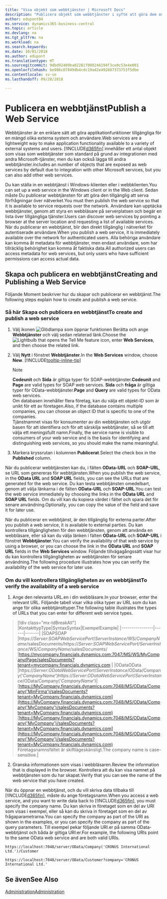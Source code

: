 ```yaml
---
title: "Visa objekt som webbtjänster | Microsoft Docs"
description: "Publicera objekt som webbtjänster i syfte att göra dem omedelbart tillgängliga i nätverket."
author: edupont04
ms.service: dynamics365-business-central
ms.topic: article
ms.devlang: na
ms.tgt_pltfrm: na
ms.workload: na
ms.search.keywords: 
ms.date: 10/01/2018
ms.author: edupont
ms.translationtype: HT
ms.sourcegitcommit: 9dbd92409ba02281f008246194f3ce0c53e4e001
ms.openlocfilehash: be986c07849db4cdc19ad2e492887373753f5dbe
ms.contentlocale: sv-se
ms.lasthandoff: 09/28/2018

---
```

# <a name="publish-a-web-service"></a><span data-ttu-id="c2c2f-103">Publicera en webbtjänst</span><span class="sxs-lookup"><span data-stu-id="c2c2f-103">Publish a Web Service</span></span>

<span data-ttu-id="c2c2f-104">Webbtjänster är en enklare sätt att göra applikationfunktioner tillgängliga för en mängd olika externa system och användare.</span><span class="sxs-lookup"><span data-stu-id="c2c2f-104">Web services are a lightweight way to make application functionality available to a variety of external systems and users.</span></span> [!INCLUDE[d365fin](includes/d365fin_md.md)] <span data-ttu-id="c2c2f-105">innehåller ett antal objekt som visas som webbtjänster som standard på grund av integrationen med andra Microsoft-tjänster, men du kan också lägga till andra webbtjänster.</span><span class="sxs-lookup"><span data-stu-id="c2c2f-105">includes an number of objects that are exposed as web services by default due to integration with other Microsoft services, but you can also add other web services.</span></span>  

<span data-ttu-id="c2c2f-106">Du kan ställa in en webbtjänst i Windows-klienten eller i webbklienten.</span><span class="sxs-lookup"><span data-stu-id="c2c2f-106">You can set up a web service in the Windows client or in the Web client.</span></span> <span data-ttu-id="c2c2f-107">Sedan måste Du publicerar webbtjänsten för att göra den tillgänglig att serva förfrågningar över nätverket.</span><span class="sxs-lookup"><span data-stu-id="c2c2f-107">You must then publish the web service so that it is available to service requests over the network.</span></span> <span data-ttu-id="c2c2f-108">Användare kan upptäcka webbtjänster, genom att styra en webbläsare på serverplatsen och begär en lista över tillgängliga tjänster.</span><span class="sxs-lookup"><span data-stu-id="c2c2f-108">Users can discover web services by pointing a browser at the server location and requesting a list of available services.</span></span> <span data-ttu-id="c2c2f-109">När du publicerar en webbtjänst, blir den direkt tillgänglig i nätverket för autentiserade användare.</span><span class="sxs-lookup"><span data-stu-id="c2c2f-109">When you publish a web service, it is immediately available over the network for authenticated users.</span></span> <span data-ttu-id="c2c2f-110">Alla behöriga användare kan komma åt metadata för webbtjänster, men endast användare, som har tillräcklig behörighet kan komma åt faktiska data.</span><span class="sxs-lookup"><span data-stu-id="c2c2f-110">All authorized users can access metadata for web services, but only users who have sufficient permissions can access actual data.</span></span>

## <a name="creating-and-publishing-a-web-service"></a><span data-ttu-id="c2c2f-111">Skapa och publicera en webbtjänst</span><span class="sxs-lookup"><span data-stu-id="c2c2f-111">Creating and Publishing a Web Service</span></span>  
<span data-ttu-id="c2c2f-112">Följande Moment beskriver hur du skapar och publicerar en webbtjänst.</span><span class="sxs-lookup"><span data-stu-id="c2c2f-112">The following steps explain how to create and publish a web service.</span></span>  

### <a name="to-create-and-publish-a-web-service"></a><span data-ttu-id="c2c2f-113">Så här Skapa och publicera en webbtjänst</span><span class="sxs-lookup"><span data-stu-id="c2c2f-113">To create and publish a web service</span></span>  

1.  <span data-ttu-id="c2c2f-114">Välj ikonen ![Glödlampa som öppnar funktionen Berätta](media/ui-search/search_small.png "Berätta vad du vill göra") och ange **Webbtjänster** och välj sedan relaterad länk.</span><span class="sxs-lookup"><span data-stu-id="c2c2f-114">Choose the ![Lightbulb that opens the Tell Me feature](media/ui-search/search_small.png "Tell me what you want to do") icon, enter **Web Services**, and then choose the related link.</span></span>  
2.  <span data-ttu-id="c2c2f-115">Välj **Nytt** i fönstret **Webbtjänster**.</span><span class="sxs-lookup"><span data-stu-id="c2c2f-115">In the **Web Services** window, choose **New**.</span></span> [!INCLUDE[tooltip-inline-tip](includes/tooltip-inline-tip_md.md)]  

    > [!NOTE]  
    >  <span data-ttu-id="c2c2f-116">**Codeunit** och **Sida** är giltiga typer för SOAP-webbtjänster.</span><span class="sxs-lookup"><span data-stu-id="c2c2f-116">**Codeunit** and **Page** are valid types for SOAP web services.</span></span> <span data-ttu-id="c2c2f-117">**Sida** och **fråga** är giltiga typer för OData-webbtjänster.</span><span class="sxs-lookup"><span data-stu-id="c2c2f-117">**Page** and **Query** are valid types for OData web services.</span></span>  
    <span data-ttu-id="c2c2f-118">Om databasen innehåller flera företag, kan du välja ett objekt-ID som är unikt för ett av företagen.</span><span class="sxs-lookup"><span data-stu-id="c2c2f-118">Also, if the database contains multiple companies, you can choose an object ID that is specific to one of the companies.</span></span>  
    <span data-ttu-id="c2c2f-119">Tjänstnamnet visas för konsumenter av din webbtjänsten och utgör basen för att identifiera och för att särskilja webbtjänster, så se till att välja ett meningsfullt namn.</span><span class="sxs-lookup"><span data-stu-id="c2c2f-119">Finally, the service name is visible to consumers of your web service and is the basis for identifying and distinguishing web services, so you should make the name meaningful.</span></span>

3.  <span data-ttu-id="c2c2f-120">Markera kryssrutan i kolumnen **Publicerat**.</span><span class="sxs-lookup"><span data-stu-id="c2c2f-120">Select the check box in the **Published** column.</span></span>  

<span data-ttu-id="c2c2f-121">När du publicerar webbtjänsten kan du, i fälten **OData-URL** och **SOAP-URL**, se URL som genereras för webbtjänsten.</span><span class="sxs-lookup"><span data-stu-id="c2c2f-121">When you publish the web service, in the **OData URL** and **SOAP URL** fields, you can see the URLs that are generated for the web service.</span></span> <span data-ttu-id="c2c2f-122">Du kan testa webbtjänsten omedelbart, genom att välja länkarna i de fälten **OData-URL** och **SOAP-URL**.</span><span class="sxs-lookup"><span data-stu-id="c2c2f-122">You can test the web service immediately by choosing the links in the **OData URL** and **SOAP URL** fields.</span></span> <span data-ttu-id="c2c2f-123">Om du vill kan du kopiera värdet i fältet och spara det för senare användning.</span><span class="sxs-lookup"><span data-stu-id="c2c2f-123">Optionally, you can copy the value of the field and save it for later use.</span></span>  

<span data-ttu-id="c2c2f-124">När du publicerar en webbtjänst, är den tillgänglig för externa parter.</span><span class="sxs-lookup"><span data-stu-id="c2c2f-124">After you publish a web service, it is available to external parties.</span></span> <span data-ttu-id="c2c2f-125">Du kan kontrollera tillgängligheten för den webbtjänsten, genom att använda en webbläsare, eller så kan du välja länken i fälten **OData-URL** och **SOAP-URL** i fönstret **Webbtjänster**.</span><span class="sxs-lookup"><span data-stu-id="c2c2f-125">You can verify the availability of that web service by using a browser, or you can choose the link in the **OData URL** and **SOAP URL** fields in the **Web Services** window.</span></span> <span data-ttu-id="c2c2f-126">Följande tillvägagångssätt visar hur du kan kontrollera tillgängligheten av webbtjänsten för senare användning.</span><span class="sxs-lookup"><span data-stu-id="c2c2f-126">The following procedure illustrates how you can verify the availability of the web service for later use.</span></span>  

### <a name="to-verify-the-availability-of-a-web-service"></a><span data-ttu-id="c2c2f-127">Om du vill kontrollera tillgängligheten av en webbtjänst</span><span class="sxs-lookup"><span data-stu-id="c2c2f-127">To verify the availability of a web service</span></span>  

1.  <span data-ttu-id="c2c2f-128">Ange den relevanta URL.en i din webbläsare.</span><span class="sxs-lookup"><span data-stu-id="c2c2f-128">In your browser, enter the relevant URL.</span></span> <span data-ttu-id="c2c2f-129">Följande tabell visar vilka olika typer av URL som du kan ange för olika webbtjänsttyper.</span><span class="sxs-lookup"><span data-stu-id="c2c2f-129">The following table illustrates the types of URLs that you can enter for different web service types.</span></span>  
> [!div class="mx-tdBreakAll"]
> |<span data-ttu-id="c2c2f-130">Kontakttyp</span><span class="sxs-lookup"><span data-stu-id="c2c2f-130">Type</span></span>|<span data-ttu-id="c2c2f-131">Syntax</span><span class="sxs-lookup"><span data-stu-id="c2c2f-131">Syntax</span></span>|<span data-ttu-id="c2c2f-132">Exempel</span><span class="sxs-lookup"><span data-stu-id="c2c2f-132">Example</span></span>|
> |----------------|------|-------|
> |<span data-ttu-id="c2c2f-133">SOAP</span><span class="sxs-lookup"><span data-stu-id="c2c2f-133">SOAP</span></span> |<span data-ttu-id="c2c2f-134">https://*Server*:*SOAPWebServicePort*/*ServerInstance*/WS/*CompanyName*/salesDocuments/</span><span class="sxs-lookup"><span data-stu-id="c2c2f-134">https://*Server*:*SOAPWebServicePort*/*ServerInstance*/WS/*CompanyName*/salesDocuments/</span></span> |https://mycompany.financials.dynamics.com:7047/MS/WS/MyCompany/Page/salesDocuments?tenant=mycompany.financials.dynamics.com |
> |<span data-ttu-id="c2c2f-135">OData</span><span class="sxs-lookup"><span data-stu-id="c2c2f-135">OData</span></span> |<span data-ttu-id="c2c2f-136">https://*Server*:*ODataWebServicePort*/*ServerInstance*/OData/Company('*CompanyName*')</span><span class="sxs-lookup"><span data-stu-id="c2c2f-136">https://*Server*:*ODataWebServicePort*/*ServerInstance*/OData/Company('*CompanyName*')</span></span>|<span data-ttu-id="c2c2f-137">[https://MyCompany.financials.dynamics.com:7048/MS/OData/Company('MinFirma')/salesDocuments?tenant=MyCompany.financials.dynamics.com](https://MyCompany.financials.dynamics.com:7048/MS/OData/Company('MyCompany')/salesDocuments?tenant=MyCompany.financials.dynamics.com)</span><span class="sxs-lookup"><span data-stu-id="c2c2f-137">[https://MyCompany.financials.dynamics.com:7048/MS/OData/Company('MyCompany')/salesDocuments?tenant=MyCompany.financials.dynamics.com](https://MyCompany.financials.dynamics.com:7048/MS/OData/Company('MyCompany')/salesDocuments?tenant=MyCompany.financials.dynamics.com)</span></span> <br />    <span data-ttu-id="c2c2f-138">Företagsnamnsfältet är skiftlägeskänsligt.</span><span class="sxs-lookup"><span data-stu-id="c2c2f-138">The company name is case-sensitive.</span></span>|

2.  <span data-ttu-id="c2c2f-139">Granska informationen som visas i webbläsaren.</span><span class="sxs-lookup"><span data-stu-id="c2c2f-139">Review the information that is displayed in the browser.</span></span> <span data-ttu-id="c2c2f-140">Kontrollera att du kan visa namnet på webbtjänsten som du har skapat.</span><span class="sxs-lookup"><span data-stu-id="c2c2f-140">Verify that you can see the name of the web service that you have created.</span></span>  

<span data-ttu-id="c2c2f-141">När du öppnar en webbtjänst, och du vill skriva data tillbaka till [!INCLUDE[d365fin](includes/d365fin_md.md)], måste du ange företagsnamn.</span><span class="sxs-lookup"><span data-stu-id="c2c2f-141">When you access a web service, and you want to write data back to [!INCLUDE[d365fin](includes/d365fin_md.md)], you must specify the company name.</span></span> <span data-ttu-id="c2c2f-142">Du kan skriva in företaget som en del av URI som visas i exempel, eller så kan du skriva in företaget som en del av frågaparametrarna.</span><span class="sxs-lookup"><span data-stu-id="c2c2f-142">You can specify the company as part of the URI as shown in the examples, or you can specify the company as part of the query parameters.</span></span> <span data-ttu-id="c2c2f-143">Till exempel pekar följande URI.er på samma OData-webbtjänst och båda är giltiga URI:er.</span><span class="sxs-lookup"><span data-stu-id="c2c2f-143">For example, the following URIs point to the same OData web service and are both valid URIs.</span></span>  

```  
https://localhost:7048/server/OData/Company('CRONUS International Ltd.')/Customer  
```  

```  
https://localhost:7048/server/OData/Customer?company='CRONUS International Ltd.'  
```  

## <a name="see-also"></a><span data-ttu-id="c2c2f-144">Se även</span><span class="sxs-lookup"><span data-stu-id="c2c2f-144">See Also</span></span>  
[<span data-ttu-id="c2c2f-145">Administration</span><span class="sxs-lookup"><span data-stu-id="c2c2f-145">Administration</span></span>](admin-setup-and-administration.md)  

